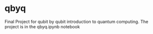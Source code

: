 # qbyq

Final Project for qubit by qubit introduction to quantum computing. The project is in the qbyq.ipynb notebook
